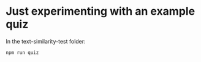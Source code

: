 # Just experimenting with an example quiz

In the text-similarity-test folder:

```sh
npm run quiz
```
